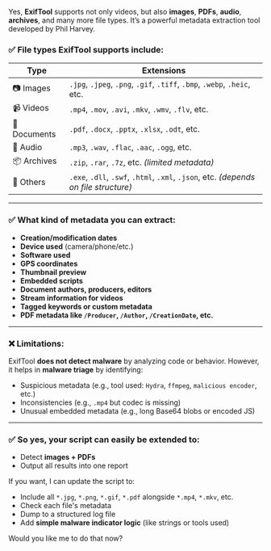 Yes, **ExifTool** supports not only videos, but also **images**, **PDFs**, **audio**, **archives**, and many more file types. It’s a powerful metadata extraction tool developed by Phil Harvey.

### ✅ File types ExifTool supports include:

| Type         | Extensions                                                                           |
| ------------ | ------------------------------------------------------------------------------------ |
| 📷 Images    | `.jpg`, `.jpeg`, `.png`, `.gif`, `.tiff`, `.bmp`, `.webp`, `.heic`, etc.             |
| 📹 Videos    | `.mp4`, `.mov`, `.avi`, `.mkv`, `.wmv`, `.flv`, etc.                                 |
| 📄 Documents | `.pdf`, `.docx`, `.pptx`, `.xlsx`, `.odt`, etc.                                      |
| 🎵 Audio     | `.mp3`, `.wav`, `.flac`, `.aac`, `.ogg`, etc.                                        |
| 📦 Archives  | `.zip`, `.rar`, `.7z`, etc. *(limited metadata)*                                     |
| 📁 Others    | `.exe`, `.dll`, `.swf`, `.html`, `.xml`, `.json`, etc. *(depends on file structure)* |

---

### ✅ What kind of metadata you can extract:

* **Creation/modification dates**
* **Device used** (camera/phone/etc.)
* **Software used**
* **GPS coordinates**
* **Thumbnail preview**
* **Embedded scripts**
* **Document authors, producers, editors**
* **Stream information for videos**
* **Tagged keywords or custom metadata**
* **PDF metadata like `/Producer`, `/Author`, `/CreationDate`, etc.**

---

### ❌ Limitations:

ExifTool **does not detect malware** by analyzing code or behavior. However, it helps in **malware triage** by identifying:

* Suspicious metadata (e.g., tool used: `Hydra`, `ffmpeg`, `malicious encoder`, etc.)
* Inconsistencies (e.g., `.mp4` but codec is missing)
* Unusual embedded metadata (e.g., long Base64 blobs or encoded JS)

---

### ✅ So yes, your script can easily be extended to:

* Detect **images + PDFs**
* Output all results into one report

If you want, I can update the script to:

* Include all `*.jpg`, `*.png`, `*.gif`, `*.pdf` alongside `*.mp4`, `*.mkv`, etc.
* Check each file's metadata
* Dump to a structured log file
* Add **simple malware indicator logic** (like strings or tools used)

Would you like me to do that now?
